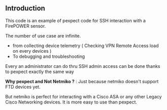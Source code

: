 ## Introduction

This code is an example of pexpect code for SSH interaction with a FirePOWER sensor.

The number of use case are infinite.

- from collecting device telemetry ( Checking VPN Remote Access load on every devices )
- To debugging and troubleshooting

Every an administrator can do thru SSH admin access can be done thanks to pexpect exactly the same way

**Why pexpect and Not Netmiko ?**  :  Just because netmiko doesn't support FTD devices yet.

But netmiko is perfect for interacting with a Cisco ASA or any other Legacy Cisco Networking devices. It is more easy to use than pexpect.


